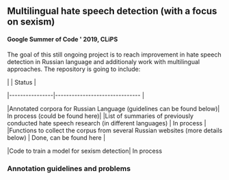 ## Multilingual hate speech detection (with a focus on sexism)
#### Google Summer of Code ' 2019, CLiPS

The goal of this still ongoing project is to reach improvement in hate speech detection in Russian language and additionaly work with multilingual approaches. The repository is going to include:
 
|                | Status                          |

|----------------|-------------------------------  |

|Annotated corpora for Russian Language (guidelines can be found below)| In process (could be found here)|
|List of summaries of previously conducted hate speech research (in different languages) | In process
|
|Functions to collect the corpus from several Russian websites (more details below)          | Done, can be found here |

|Code to train a model for sexism detection| In process


### Annotation guidelines and problems


